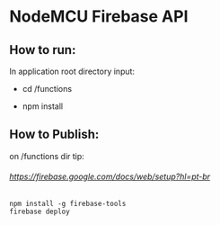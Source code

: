 # NodeMCU Firebase API



## How to run:

In application root directory input:

- cd /functions

- npm install

## How to Publish:

on /functions dir tip:

###### https://firebase.google.com/docs/web/setup?hl=pt-br

```shell
npm install -g firebase-tools
firebase deploy
```